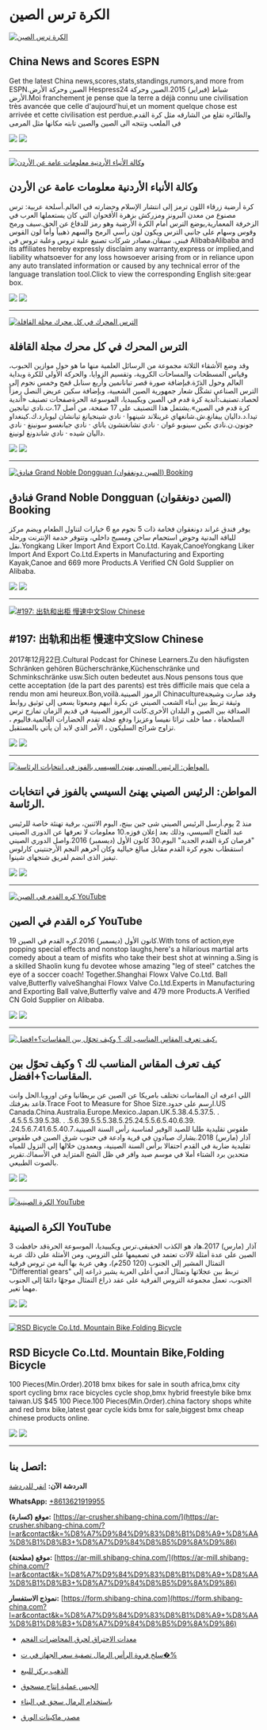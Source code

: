 # الكرة ترس الصين

<a href="https://swt.shibang-china.com/?l=ar&img&k=%D8%A7%D9%84%D9%83%D8%B1%D8%A9+%D8%AA%D8%B1%D8%B3+%D8%A7%D9%84%D8%B5%D9%8A%D9%86" target="_blank">![الكرة ترس الصين](http://static.shibang-china.com/all-800x300/204.jpg)</a>

## China News and Scores ESPN
Get the latest China news,scores,stats,standings,rumors,and more from ESPN.الصين وحركة الأرض Hespress24 شباط (فبراير) 2015.الصين وحركة الأرض.Moi franchement je pense que la terre a déjà connu une civilisation très avancée que celle d&#39;aujourd&#39;hui,et un moment quelque chose est arrivée et cette civilisation est perdue.والطائره تقلع من الشارقه مثل كرة القدم فى الملعب وتتجه الى الصين والصين تابته مكانها مثل المرمى


<a href="https://whatsapp.shibangsoft.com/WhatsApp.php" target="_blank" title="WhatsApp">![](http://static.shibang-china.com/icon/whatsapp.png)</a> <a href="https://swt.shibang-china.com/?l=ar&icon&k=%D8%A7%D9%84%D9%83%D8%B1%D8%A9+%D8%AA%D8%B1%D8%B3+%D8%A7%D9%84%D8%B5%D9%8A%D9%86" target="_blank">![](http://static.shibang-china.com/icon/chat-ar.png)</a>

---

<a href="https://swt.shibang-china.com/?l=ar&img&k=%D8%A7%D9%84%D9%83%D8%B1%D8%A9+%D8%AA%D8%B1%D8%B3+%D8%A7%D9%84%D8%B5%D9%8A%D9%86" target="_blank">![وكالة الأنباء الأردنية معلومات عامة عن الأردن](http://static.shibang-china.com/all-800x300/1150.jpg)</a>

## وكالة الأنباء الأردنية معلومات عامة عن الأردن
كرة أرضية زرقاء اللون ترمز إلى انتشار الإسلام وحضارته في العالم.أسلحة عربية: ترس مصنوع من معدن البرونز ومزركش بزهرة الأقحوان التي كان يستعملها العرب في الزخرفة المعمارية,يوضع الترس أمام الكرة الأرضية وهو رمز للدفاع عن الحق.سيف ورمح وقوس وسهام على جانبي الترس ويكون لون رأسي الرمح والسهم ذهبياً وأما لون القوس فبني. سيفان.مصادر شركات تصنيع علبة تروس وعلبة تروس في AlibabaAlibaba and its affiliates hereby expressly disclaim any warranty,express or implied,and liability whatsoever for any loss howsoever arising from or in reliance upon any auto translated information or caused by any technical error of the language translation tool.Click to view the corresponding English site:gear box.


<a href="https://whatsapp.shibangsoft.com/WhatsApp.php" target="_blank" title="WhatsApp">![](http://static.shibang-china.com/icon/whatsapp.png)</a> <a href="https://swt.shibang-china.com/?l=ar&icon&k=%D8%A7%D9%84%D9%83%D8%B1%D8%A9+%D8%AA%D8%B1%D8%B3+%D8%A7%D9%84%D8%B5%D9%8A%D9%86" target="_blank">![](http://static.shibang-china.com/icon/chat-ar.png)</a>

---

<a href="https://swt.shibang-china.com/?l=ar&img&k=%D8%A7%D9%84%D9%83%D8%B1%D8%A9+%D8%AA%D8%B1%D8%B3+%D8%A7%D9%84%D8%B5%D9%8A%D9%86" target="_blank">![الترس المحرك في كل محرك مجلة القافلة](http://static.shibang-china.com/all-800x300/1326.jpg)</a>

## الترس المحرك في كل محرك مجلة القافلة
وقد وضع الأشقاء الثلاثة مجموعة من الرسائل العلمية منها ما هو حول موازين الحبوب، وقياس المسطحات والمساحات الكروية، وتقسيم الزوايا، والحركة الأولى للكرة وبداية العالم وحول الذرّة.فبإضافة صورة قصر تيانانمين وأربع سنابل قمح وخمس نجوم إلى الترس الصناعي تشكّل شعار جمهورية الصين الشعبية، وبإضافة سكين عريض النصل رمزاً لحصاد.تصنيف:أندية كرة قدم في الصين ويكيبيديا، الموسوعة الحرةصفحات تصنيف «أندية كرة قدم في الصين».يشتمل هذا التصنيف على 17 صفحة، من أصل 17.ت.نادي تيانجين تيدا.د.داليان ييفانغ.ش.شانغهاي غرينلاند شينهوا &middot; نادي شينجيانغ تيانشان ليوبارد.ك.كينغداو جونون.ن.نادي بكين سينوبو غوان &middot; نادي تشانغتشون ياتاي &middot; نادي جيانغسو سونينغ &middot; نادي داليان شيده &middot; نادي شاندونغ لونينغ.


<a href="https://whatsapp.shibangsoft.com/WhatsApp.php" target="_blank" title="WhatsApp">![](http://static.shibang-china.com/icon/whatsapp.png)</a> <a href="https://swt.shibang-china.com/?l=ar&icon&k=%D8%A7%D9%84%D9%83%D8%B1%D8%A9+%D8%AA%D8%B1%D8%B3+%D8%A7%D9%84%D8%B5%D9%8A%D9%86" target="_blank">![](http://static.shibang-china.com/icon/chat-ar.png)</a>

---

<a href="https://swt.shibang-china.com/?l=ar&img&k=%D8%A7%D9%84%D9%83%D8%B1%D8%A9+%D8%AA%D8%B1%D8%B3+%D8%A7%D9%84%D8%B5%D9%8A%D9%86" target="_blank">![فنادق Grand Noble Dongguan (الصين دونغقوان) Booking](http://static.shibang-china.com/all-800x300/1154.jpg)</a>

## فنادق Grand Noble Dongguan (الصين دونغقوان) Booking
يوفر فندق غراند دونغقوان فخامة ذات 5 نجوم مع 6 خيارات لتناول الطعام ويضم مركز للياقة البدنية وحوض استحمام ساخن ومسبح داخلي، وتتوفر خدمة الإنترنت ورحلة نقل.Yongkang Liker Import And Export Co.Ltd. Kayak,CanoeYongkang Liker Import And Export Co.Ltd.Experts in Manufacturing and Exporting Kayak,Canoe and 669 more Products.A Verified CN Gold Supplier on Alibaba.


<a href="https://whatsapp.shibangsoft.com/WhatsApp.php" target="_blank" title="WhatsApp">![](http://static.shibang-china.com/icon/whatsapp.png)</a> <a href="https://swt.shibang-china.com/?l=ar&icon&k=%D8%A7%D9%84%D9%83%D8%B1%D8%A9+%D8%AA%D8%B1%D8%B3+%D8%A7%D9%84%D8%B5%D9%8A%D9%86" target="_blank">![](http://static.shibang-china.com/icon/chat-ar.png)</a>

---

<a href="https://swt.shibang-china.com/?l=ar&img&k=%D8%A7%D9%84%D9%83%D8%B1%D8%A9+%D8%AA%D8%B1%D8%B3+%D8%A7%D9%84%D8%B5%D9%8A%D9%86" target="_blank">![#197: 出轨和出柜 慢速中文Slow Chinese](http://static.shibang-china.com/all-800x300/866.jpg)</a>

## #197: 出轨和出柜 慢速中文Slow Chinese
2017年12月22日.Cultural Podcast for Chinese Learners.Zu den häufigsten Schränken gehören Bücherschränke,Küchenschränke und Schminkschränke usw.Sich outen bedeutet aus.Nous pensons tous que cette acceptation (de la part des parents) est très difficile mais que cela a rendu mon ami heureux.Bon,voilà.الرموز الصينية Chinacultureوقد صارت وشيجة وثيقة تربط بين أبناء الشعب الصيني عن بكرة أبيهم ومبعوثا يسعى إلى توثيق روابط الصداقة بين الصين و البلدان الأخرى.كانت الرموز الصينية في قديم الزمان تمازج ترس السلحفاة ، مما خلف تراثا نفيسا وعزيزا ودفع عجلة تقدم الحضارات العالمية.فاليوم ، تزاوج شرائح السليكون ، الأمر الذي لابد أن يأتي بالمستقبل.


<a href="https://whatsapp.shibangsoft.com/WhatsApp.php" target="_blank" title="WhatsApp">![](http://static.shibang-china.com/icon/whatsapp.png)</a> <a href="https://swt.shibang-china.com/?l=ar&icon&k=%D8%A7%D9%84%D9%83%D8%B1%D8%A9+%D8%AA%D8%B1%D8%B3+%D8%A7%D9%84%D8%B5%D9%8A%D9%86" target="_blank">![](http://static.shibang-china.com/icon/chat-ar.png)</a>

---

<a href="https://swt.shibang-china.com/?l=ar&img&k=%D8%A7%D9%84%D9%83%D8%B1%D8%A9+%D8%AA%D8%B1%D8%B3+%D8%A7%D9%84%D8%B5%D9%8A%D9%86" target="_blank">![المواطن: الرئيس الصيني يهنئ السيسي بالفوز في انتخابات الرئاسة.](http://static.shibang-china.com/all-800x300/1140.jpg)</a>

## المواطن: الرئيس الصيني يهنئ السيسي بالفوز في انتخابات الرئاسة.
منذ 2 يوم.أرسل الرئيس الصيني شى جين بينج، اليوم الاثنين، برقية تهنئة خاصة للرئيس عبد الفتاح السيسي، وذلك بعد إعلان فوزه.10 معلومات لا تعرفها عن الدورى الصينى &quot;قرصان كرة القدم الجديد&quot; اليوم.30 كانون الأول (ديسمبر) 2016.واصل الدوري الصيني استقطاب نجوم كرة القدم مقابل مبالغ خيالية وكان آخرهم النجم الأرجنتينى كارلوس تيفيز الذى انضم لفريق شنجهاى شينوا.


<a href="https://whatsapp.shibangsoft.com/WhatsApp.php" target="_blank" title="WhatsApp">![](http://static.shibang-china.com/icon/whatsapp.png)</a> <a href="https://swt.shibang-china.com/?l=ar&icon&k=%D8%A7%D9%84%D9%83%D8%B1%D8%A9+%D8%AA%D8%B1%D8%B3+%D8%A7%D9%84%D8%B5%D9%8A%D9%86" target="_blank">![](http://static.shibang-china.com/icon/chat-ar.png)</a>

---

<a href="https://swt.shibang-china.com/?l=ar&img&k=%D8%A7%D9%84%D9%83%D8%B1%D8%A9+%D8%AA%D8%B1%D8%B3+%D8%A7%D9%84%D8%B5%D9%8A%D9%86" target="_blank">![كره القدم في الصين YouTube](http://static.shibang-china.com/all-800x300/1461.jpg)</a>

## كره القدم في الصين YouTube
19 كانون الأول (ديسمبر) 2016.كره القدم في الصين.With tons of action,eye popping special effects and nonstop laughs,here&#39;s a hilarious martial arts comedy about a team of misfits who take their best shot at winning a.Sing is a skilled Shaolin kung fu devotee whose amazing &quot;leg of steel&quot; catches the eye of a soccer coach! Together.Shanghai Flowx Valve Co.Ltd. Ball valve,Butterfly valveShanghai Flowx Valve Co.Ltd.Experts in Manufacturing and Exporting Ball valve,Butterfly valve and 479 more Products.A Verified CN Gold Supplier on Alibaba.


<a href="https://whatsapp.shibangsoft.com/WhatsApp.php" target="_blank" title="WhatsApp">![](http://static.shibang-china.com/icon/whatsapp.png)</a> <a href="https://swt.shibang-china.com/?l=ar&icon&k=%D8%A7%D9%84%D9%83%D8%B1%D8%A9+%D8%AA%D8%B1%D8%B3+%D8%A7%D9%84%D8%B5%D9%8A%D9%86" target="_blank">![](http://static.shibang-china.com/icon/chat-ar.png)</a>

---

<a href="https://swt.shibang-china.com/?l=ar&img&k=%D8%A7%D9%84%D9%83%D8%B1%D8%A9+%D8%AA%D8%B1%D8%B3+%D8%A7%D9%84%D8%B5%D9%8A%D9%86" target="_blank">![كيف تعرف المقاس المناسب لك ؟ وكيف تحوّل بين المقاسات؟+افضل.](http://static.shibang-china.com/all-800x300/1339.jpg)</a>

## كيف تعرف المقاس المناسب لك ؟ وكيف تحوّل بين المقاسات؟+افضل.
اللي اعرفه ان المقاسات تختلف بامريكا عن الصين عن بريطانيا وعن اوروبا.الحل وانت قاعد بغرفتك.Trace Foot to Measure for Shoe Size.ارسم على حدود.US Canada.China.Australia.Europe.Mexico.Japan.UK.5.38.4.5.37.5. . .4.5.5.5.39.5.38. . .5.6.39.5.5.5.38.5.25.24.5.5.6.5.40.6.39. .24.5.6.7.41.6.5.40.طقوس تقليدية طلبا للصيد الوفير لمناسبة رأس السنة الصينية.7 آذار (مارس) 2018.يشارك صيادون في قرية وادعة في جنوب شرق الصين في طقوس تقليدية ضاربة في القدم احتفالا برأس السنة الصينية، ويعمدون خلالها إلى النزول للمياه متحدين برد الشتاء أملا في موسم صيد وافر في ظل الشح المتزايد في الأسماك.تقرير بالصوت الطبيعي.


<a href="https://whatsapp.shibangsoft.com/WhatsApp.php" target="_blank" title="WhatsApp">![](http://static.shibang-china.com/icon/whatsapp.png)</a> <a href="https://swt.shibang-china.com/?l=ar&icon&k=%D8%A7%D9%84%D9%83%D8%B1%D8%A9+%D8%AA%D8%B1%D8%B3+%D8%A7%D9%84%D8%B5%D9%8A%D9%86" target="_blank">![](http://static.shibang-china.com/icon/chat-ar.png)</a>

---

<a href="https://swt.shibang-china.com/?l=ar&img&k=%D8%A7%D9%84%D9%83%D8%B1%D8%A9+%D8%AA%D8%B1%D8%B3+%D8%A7%D9%84%D8%B5%D9%8A%D9%86" target="_blank">![الكرة الصينية YouTube](http://static.shibang-china.com/all-800x300/217.jpg)</a>

## الكرة الصينية YouTube
3 آذار (مارس) 2017.هاد هو الكذب الحقيقي.ترس ويكيبيديا، الموسوعة الحرةقد حافظت الصين على عدة أمثلة لآلات تعتمد في تصميمها على التروس، ومن الأمثلة على ذلك عربة التمثال المشير إلى الجنوب (120 250م)، وهي عربة بها آلية من تروس فرقية &quot;Differential gears&quot; تربط بين عجلاتها وتمثال آدمي أعلى العربة يشير ذراعه إلى الجنوب، تعمل مجموعة التروس الفرقية على عقد ذراع التمثال موجهًا دائمًا إلى الجنوب مهما تغير.


<a href="https://whatsapp.shibangsoft.com/WhatsApp.php" target="_blank" title="WhatsApp">![](http://static.shibang-china.com/icon/whatsapp.png)</a> <a href="https://swt.shibang-china.com/?l=ar&icon&k=%D8%A7%D9%84%D9%83%D8%B1%D8%A9+%D8%AA%D8%B1%D8%B3+%D8%A7%D9%84%D8%B5%D9%8A%D9%86" target="_blank">![](http://static.shibang-china.com/icon/chat-ar.png)</a>

---

<a href="https://swt.shibang-china.com/?l=ar&img&k=%D8%A7%D9%84%D9%83%D8%B1%D8%A9+%D8%AA%D8%B1%D8%B3+%D8%A7%D9%84%D8%B5%D9%8A%D9%86" target="_blank">![RSD Bicycle Co.Ltd. Mountain Bike,Folding Bicycle](http://static.shibang-china.com/all-800x300/1436.jpg)</a>

## RSD Bicycle Co.Ltd. Mountain Bike,Folding Bicycle
100 Pieces(Min.Order).2018 bmx bikes for sale in south africa,bmx city sport cycling bmx race bicycles cycle shop,bmx hybrid freestyle bike bmx taiwan.US $45 100 Piece.100 Pieces(Min.Order).china factory shops white and red bmx bike,latest gear cycle kids bmx for sale,biggest bmx cheap chinese products online.

<a href="https://whatsapp.shibangsoft.com/WhatsApp.php" target="_blank" title="WhatsApp">![](http://static.shibang-china.com/icon/whatsapp.png)</a> <a href="https://swt.shibang-china.com/?l=ar&icon&k=%D8%A7%D9%84%D9%83%D8%B1%D8%A9+%D8%AA%D8%B1%D8%B3+%D8%A7%D9%84%D8%B5%D9%8A%D9%86" target="_blank">![](http://static.shibang-china.com/icon/chat-ar.png)</a>

---
## اتصل بنا:

**الدردشة الآن:** [انقر للدردشة](https://swt.shibang-china.com?l=ar&contact&k=%D8%A7%D9%84%D9%83%D8%B1%D8%A9+%D8%AA%D8%B1%D8%B3+%D8%A7%D9%84%D8%B5%D9%8A%D9%86)

**WhatsApp:**  [+8613621919955](https://whatsapp.shibangsoft.com/WhatsApp.php)

**موقع (كسارة):** [https://ar-crusher.shibang-china.com/](https://ar-crusher.shibang-china.com/?l=ar&contact&k=%D8%A7%D9%84%D9%83%D8%B1%D8%A9+%D8%AA%D8%B1%D8%B3+%D8%A7%D9%84%D8%B5%D9%8A%D9%86)

**موقع (مطحنة):** [https://ar-mill.shibang-china.com/](https://ar-mill.shibang-china.com/?l=ar&contact&k=%D8%A7%D9%84%D9%83%D8%B1%D8%A9+%D8%AA%D8%B1%D8%B3+%D8%A7%D9%84%D8%B5%D9%8A%D9%86)

**نموذج الاستفسار:** [https://form.shibang-china.com](https://form.shibang-china.com?l=ar&contact&k=%D8%A7%D9%84%D9%83%D8%B1%D8%A9+%D8%AA%D8%B1%D8%B3+%D8%A7%D9%84%D8%B5%D9%8A%D9%86)

* [معدات الاحتراق لحرق المحاضرات الفحم](../30/%D9%85%D8%B9%D8%AF%D8%A7%D8%AA%20%D8%A7%D9%84%D8%A7%D8%AD%D8%AA%D8%B1%D8%A7%D9%82%20%D9%84%D8%AD%D8%B1%D9%82%20%D8%A7%D9%84%D9%85%D8%AD%D8%A7%D8%B6%D8%B1%D8%A7%D8%AA%20%D8%A7%D9%84%D9%81%D8%AD%D9%85.md)

* [سلخ فروة الرأس الرمال تصفية سعر الجهاز في ت�%](../27/%D8%B3%D9%84%D8%AE%20%D9%81%D8%B1%D9%88%D8%A9%20%D8%A7%D9%84%D8%B1%D8%A3%D8%B3%20%D8%A7%D9%84%D8%B1%D9%85%D8%A7%D9%84%20%D8%AA%D8%B5%D9%81%D9%8A%D8%A9%20%D8%B3%D8%B9%D8%B1%20%D8%A7%D9%84%D8%AC%D9%87%D8%A7%D8%B2%20%D9%81%D9%8A%20%D8%AA%EF%BF%BD%25.md)

* [الذهب يركز للبيع](../28/%D8%A7%D9%84%D8%B0%D9%87%D8%A8%20%D9%8A%D8%B1%D9%83%D8%B2%20%D9%84%D9%84%D8%A8%D9%8A%D8%B9.md)

* [الجبس عملية إنتاج مسحوق](../29/%D8%A7%D9%84%D8%AC%D8%A8%D8%B3%20%D8%B9%D9%85%D9%84%D9%8A%D8%A9%20%D8%A5%D9%86%D8%AA%D8%A7%D8%AC%20%D9%85%D8%B3%D8%AD%D9%88%D9%82.md)

* [باستخدام الرمال سحق في البناء](../26/%D8%A8%D8%A7%D8%B3%D8%AA%D8%AE%D8%AF%D8%A7%D9%85%20%D8%A7%D9%84%D8%B1%D9%85%D8%A7%D9%84%20%D8%B3%D8%AD%D9%82%20%D9%81%D9%8A%20%D8%A7%D9%84%D8%A8%D9%86%D8%A7%D8%A1.md)

* [مصدر ماكينات الورق](../27/%D9%85%D8%B5%D8%AF%D8%B1%20%D9%85%D8%A7%D9%83%D9%8A%D9%86%D8%A7%D8%AA%20%D8%A7%D9%84%D9%88%D8%B1%D9%82.md)
